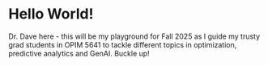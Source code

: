 # Hello World!
Dr. Dave here - this will be my playground for Fall 2025 as I guide my trusty grad students in OPIM 5641 to tackle different topics in optimization, predictive analytics and GenAI. Buckle up! 

